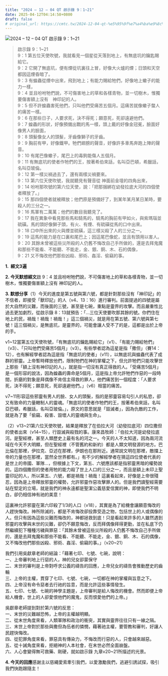 ```yaml
---
title: "2024 – 12 – 04 QT 啟示錄 9：1~21"
date: 2025-04-12T04:14:58+0800
draft: false
# original_url: https://cmtc.tw/2024-12-04-qt-%e5%95%9f%e7%a4%ba%e9%8c%84-9%ef%bc%9a121
---
```


![2024 – 12 – 04 QT 啟示錄 9：1~21](/images/qt.jpg  "2024 – 12 – 04 QT 啟示錄 9：1~21")

> 啟示錄 9：1~21  
> 9：1 第五位天使吹號，我就看見一個星從天落到地上，有無底坑的鑰匙賜給它。  
> 9：2 它開了無底坑，便有煙從坑裏往上冒，好像大火爐的煙；日頭和天空都因這煙昏暗了。  
> 9：3 有蝗蟲從煙中出來，飛到地上；有能力賜給牠們，好像地上蠍子的能力一樣，  
> 9：4 並且吩咐牠們說，不可傷害地上的草和各樣青物，並一切樹木，惟獨要傷害額上沒有　神印記的人。  
> 9：5 但不許蝗蟲害死他們，只叫他們受痛苦五個月。這痛苦就像蠍子螫人的痛苦一樣。  
> 9：6 在那些日子，人要求死，決不得死；願意死，死卻遠避他們。  
> 9：7 蝗蟲的形狀，好像預備出戰的馬一樣，頭上戴的好像金冠冕，臉面好像男人的臉面，  
> 9：8 頭髮像女人的頭髮，牙齒像獅子的牙齒。  
> 9：9 胸前有甲，好像鐵甲。牠們翅膀的聲音，好像許多車馬奔跑上陣的聲音。  
> 9：10 有尾巴像蠍子，尾巴上的毒鉤能傷人五個月。  
> 9：11 有無底坑的使者作牠們的王，按著希伯來話，名叫亞巴頓，希臘話，名叫亞玻倫。  
> 9：12 第一樣災禍過去了，還有兩樣災禍要來。  
> 9：13 第六位天使吹號，我就聽見有聲音從 神面前金壇的四角出來，  
> 9：14 吩咐那吹號的第六位天使，說：「把那捆綁在幼發拉底大河的四個使者釋放了。」  
> 9：15 那四個使者就被釋放；他們原是預備好了，到某年某月某日某時，要殺人的三分之一。  
> 9：16 馬軍有二萬萬；他們的數目我聽見了。  
> 9：17 我在異象中看見那些馬和騎馬的，騎馬的胸前有甲如火，與紫瑪瑙並硫磺。馬的頭好像獅子頭，有火、有煙、有硫磺從馬的口中出來。  
> 9：18 口中所出來的火與煙並硫磺，這三樣災殺了人的三分之一。  
> 9：19 這馬的能力是在口裏和尾巴上；因這尾巴像蛇，並且有頭用以害人。  
> 9：20 其餘未曾被這些災所殺的人仍舊不悔改自己手所做的，還是去拜鬼魔和那些不能看、不能聽、不能走，金、銀、銅、木、石的偶像，  
> 9：21 又不悔改他們那些凶殺、邪術、姦淫、偷竊的事。

**1.  經文3遍**

**2. 今天默想經文**啟 9：4 並且吩咐牠們說，不可傷害地上的草和各樣青物，並一切樹木，惟獨要傷害額上沒有 神印記的人。

**3. 默想分享**（1）今天的進度是第五號與第六號，都是針對那些沒有「神印記」的不信者，即接受「獸印記」的人（v4、13：16）進行審判。前面提過的四號是屬於大自然的災難，而後面的三號，甚至是七碗，重點是靈界的攻擊。而且嚴重性比過去更加劇烈，從啟示錄 8：13就預告：「…三位天使要吹那其餘的號。你們住在地上的民，禍哉！禍哉！禍哉！」這三個禍災，就是用在第五號、第六號與第七號！這三個禍災，是無底坑，是靈界的，可能會讓人受不了的是，這都是出於上帝的手。

v1~12當第五位天使吹號，「有無底坑的鑰匙賜給它」（v1）、「有能力賜給牠們」（v3）、「只叫他們受痛苦5個月」（v3）。有些學者認為這星是指「撒但」（賽14：12），也有解經學者認為這是指「無底坑的使者」（v11），以無底坑與蝗蟲代表了成群的邪靈。上帝暫時釋放他們，限制牠們在神的掌權之下，但允許牠們只能攻擊世上那些「額上沒有神印記的人」，就是指一切沒有真正得救的人。「受痛苦5個月」是一個形容的說法，因為蝗蟲的壽命是5個月，這是指上帝允許牠們作惡的一段時間，折磨的對象是拜偶像不肯信主得救的罪人，他們痛苦到一個程度：「人要求死，決不得死；願意死，死卻遠避他們。」（v6）相當的痛苦。

v7~11形容這些邪靈有男人的臉、女人的頭髮，指的是邪靈容易勾引人的私慾，卻又有致命的力量轄制人的靈魂。「無底坑的使者作牠們的王，按著希伯來話，名叫亞巴頓，希臘話，名叫亞玻倫。」，原文的意思就是「毀滅者」，因為仇敵的工作，就是為了要「偷竊、殺害、毀壞人的靈魂與生命」。

（2）v13~21第六位天使吹號，結果是釋放了在伯拉大河（幼發拉底河）四位撒但的使者出來（v14~15），行毀滅與殺戮的事。康來昌牧師：「伯拉大河是幼發拉底河。是聖經裡，甚至人類歷史上最有名的河之一。今天的人不太知道，因為兩河流域在今天不大明顯，但在聖經裡（不管舊約和新約）都是人類文明發源的地方。巴比倫在那裡，伊拉克、亞述在那裡，伊朗也在那附近。通常說文明在那裡，敵擋上帝的力量也在那裡，當然全世界都有。」有不少的解經學者在猜這四位使者代表的是世上的帝國、軍隊…，但根據上下文，第五、六號應該都是指邪靈黑暗的權勢說的。這四個撒但的使者用牠的能力殺了世上人口的三分之一，而且是額上未印上聖靈印記的人，所以第五、六號，都是禍哉！禍哉！這裏看起來，好像是上帝很殘忍，因為是上帝釋放邪靈的權勢，允許邪靈作惡攻擊罪人的。但是我們讀聖經需要站在堅定的立場，就是我們的神永遠都是聖潔公義慈愛信實的神，即使我們不明白，卻仍相信神有祂的美意！

這裏神允許邪靈在第六印殺了1/3的人口（v18），其實是為了給機會讓願意悔改的人趕快悔改。神所除滅的，都是不肯悔改卻投靠受造之物，包括世上的人或偶像的人。但只有因為這些災難而悔改的，神都拯救到底！只是看起來許多的人雖然遇到邪靈的攻擊與末世的災難，卻仍不願意悔改，反而拜偶像拜得更勤，並在私底下仍然繼續犯下種種污穢與罪惡：「其餘未曾被這些災所殺的人仍舊不悔改自己手所做的，還是去拜鬼魔和那些不能看、不能聽、不能走，金、銀、銅、木、石的偶像，又不悔改他們那些凶殺、邪術、姦淫、偷竊的事。」（v20~21）

我們引用吳獻章老師的結論：「藉著七印、七號、七碗，說明：  
一、上帝審判地上行惡的人，神的兒女卻蒙保守  
二、末世的審判是上帝對呼求公義的禱告的回應，上帝兒女的禱告會推動歷史的齒輪  
三、上帝的主權，貫穿了七印、七號、七碗，一切都在神的掌權與旨意之下。  
四、上帝沒有命令惡者去行祂的旨意，而是允許這些事情發生。  
五、七印、七號、七碗的神學主題是，上帝審判是給人悔改的機會。然而即便上帝給人機會，世上的人卻愛恨他們的魔鬼，反而恨愛他們的上帝。」

吳獻章老師提到對於第六號的反思：  
一、末世的災難越恐怖，上帝的主權越明顯。  
二、從末世角度來看，人類軍隊和政治的衝突，其實與靈界往往只有一線之隔。  
三、末世上帝對於那些與撒但為伍者的憐憫，藉著祂主權，要管教和審判，好讓人民趕快悔改。  
四、從犯罪角度來看，罪惡具有傳染力，不悔改而行惡的人，只會越來越惡。  
五、從十誡角度來看，拒絕神的人本社會，在末世必然全面崩盤。  
六、人心會變得無可救藥、剛硬，就如啟示錄 九章v20~21所描述的光景。

**4. 今天的回應**感謝主以慈繩愛索牽引我們，以愛激勵我們，逃避引誘試探，吸引我們快跑跟隨主！